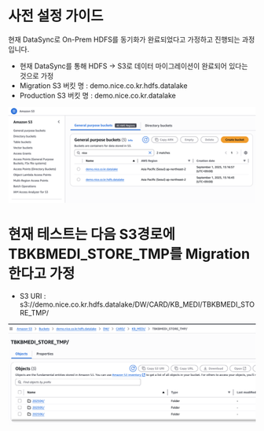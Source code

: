 # 사전 설정 가이드

현재 DataSync로 On-Prem HDFS를 동기화가 완료되었다고 가정하고 진행되는 과정입니다.
- 현재 DataSync를 통해 HDFS -> S3로 데이터 마이그레이션이 완료되어 있다는 것으로 가정
- Migration S3 버킷 명 : demo.nice.co.kr.hdfs.datalake
- Production S3 버킷 명 : demo.nice.co.kr.datalake

![스크린샷](./image/pr-s3-bucket.png)


# 현재 테스트는 다음 S3경로에 TBKBMEDI_STORE_TMP를 Migration 한다고 가정
- S3 URI : s3://demo.nice.co.kr.hdfs.datalake/DW/CARD/KB_MEDI/TBKBMEDI_STORE_TMP/


![스크린샷](./image/pr-s3-temp-table.png)